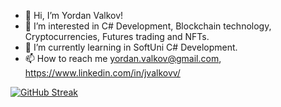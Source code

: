 - 👋 Hi, I’m Yordan Valkov!
- 👀 I’m interested in C# Development, Blockchain technology, Cryptocurrencies, Futures trading and NFTs.
- 🌱 I’m currently learning in SoftUni C# Development.
- 📫 How to reach me yordan.valkov@gmail.com, https://www.linkedin.com/in/jvalkovv/

[![GitHub Streak](https://streak-stats.demolab.com?user=jvalkovv&theme=dracula)](https://git.io/streak-stats)
<!---
jvalkovv/jvalkovv is a ✨ special ✨ repository because its `README.md` (this file) appears on your GitHub profile.
You can click the Preview link to take a look at your changes.
--->

